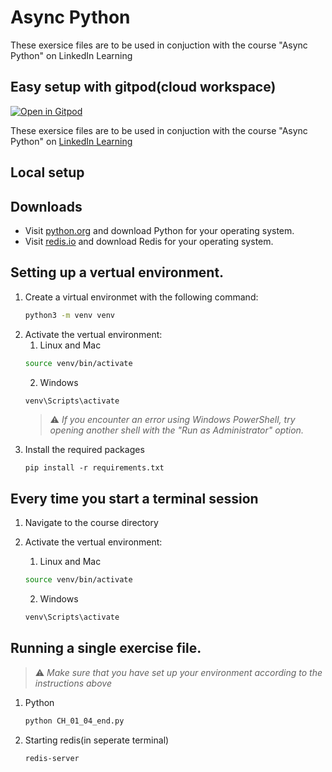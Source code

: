 # Async Python
These exersice files are to be used in conjuction with the course "Async Python" on LinkedIn Learning

## Easy setup with gitpod(cloud workspace)
[![Open in Gitpod](https://gitpod.io/button/open-in-gitpod.svg)](https://gitpod.io/#/https://github.com/ronysh/LinkedInLearningAsyncPython/blob/main/README.md)

These exersice files are to be used in conjuction with the course "Async Python" on  [LinkedIn Learning](https://www.linkedin.com/learning)

## Local setup
## Downloads
* Visit [python.org](https://www.python.org/) and download Python for your operating system.
* Visit [redis.io](https://redis.io/download) and download Redis for your operating system.

## Setting up a vertual environment.
1. Create a virtual environmet with the following command:
   ```bash
   python3 -m venv venv
   ```
1. Activate the vertual environment:
   1. Linux and Mac
   ```bash
   source venv/bin/activate
   ```
   2. Windows
   ```bash
   venv\Scripts\activate
   ```
   > :warning: *If you encounter an error using Windows PowerShell, try opening another shell with the "Run as Administrator" option.*
1. Install the required packages
   ```
   pip install -r requirements.txt
   ```

## Every time you start a terminal session
1. Navigate to the course directory

1. Activate the vertual environment:
   1. Linux and Mac
   ```bash
   source venv/bin/activate
   ```
   2. Windows
   ```bash
   venv\Scripts\activate
   ```
 
 
## Running a single exercise file.
> :warning: *Make sure that you have set up your environment according to the instructions above*

1. Python
   ```bash
   python CH_01_04_end.py
   ```
1. Starting redis(in seperate terminal)
   ```bash
   redis-server
   ```

